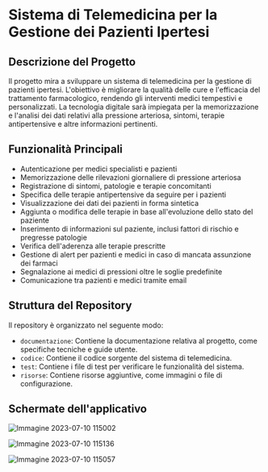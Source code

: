 # Sistema di Telemedicina per la Gestione dei Pazienti Ipertesi

## Descrizione del Progetto
Il progetto mira a sviluppare un sistema di telemedicina per la gestione di pazienti ipertesi. L'obiettivo è migliorare la qualità delle cure e l'efficacia del trattamento farmacologico, rendendo gli interventi medici tempestivi e personalizzati. La tecnologia digitale sarà impiegata per la memorizzazione e l'analisi dei dati relativi alla pressione arteriosa, sintomi, terapie antipertensive e altre informazioni pertinenti.

## Funzionalità Principali

- Autenticazione per medici specialisti e pazienti
- Memorizzazione delle rilevazioni giornaliere di pressione arteriosa
- Registrazione di sintomi, patologie e terapie concomitanti
- Specifica delle terapie antipertensive da seguire per i pazienti
- Visualizzazione dei dati dei pazienti in forma sintetica
- Aggiunta o modifica delle terapie in base all'evoluzione dello stato del paziente
- Inserimento di informazioni sul paziente, inclusi fattori di rischio e pregresse patologie
- Verifica dell'aderenza alle terapie prescritte
- Gestione di alert per pazienti e medici in caso di mancata assunzione dei farmaci
- Segnalazione ai medici di pressioni oltre le soglie predefinite
- Comunicazione tra pazienti e medici tramite email

## Struttura del Repository
Il repository è organizzato nel seguente modo:

- `documentazione`: Contiene la documentazione relativa al progetto, come specifiche tecniche e guide utente.
- `codice`: Contiene il codice sorgente del sistema di telemedicina.
- `test`: Contiene i file di test per verificare le funzionalità del sistema.
- `risorse`: Contiene risorse aggiuntive, come immagini o file di configurazione.

## Schermate dell'applicativo 

![Immagine 2023-07-10 115002](https://github.com/emmekappaa/Pazienti_Ipertesi/assets/94229712/abb619fd-1a5a-42d4-b1a0-80dbb7ac626f)

![Immagine 2023-07-10 115136](https://github.com/emmekappaa/Pazienti_Ipertesi/assets/94229712/8671a8d3-2e31-46e9-8b8c-24641eadbf0c)

![Immagine 2023-07-10 115057](https://github.com/emmekappaa/Pazienti_Ipertesi/assets/94229712/5b5aef02-75e0-4792-8749-5bcd5c614153)

